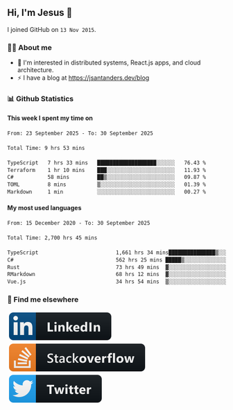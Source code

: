 ## Hi, I'm Jesus 👋

I joined GitHub on `13 Nov 2015`.

<!-- Talking about you -->

### 👨‍💻 About me

- 👦 I'm interested in distributed systems, React.js apps, and cloud architecture.
- ⚡️ I have a blog at <https://jsantanders.dev/blog>

### 📊 Github Statistics

#### This week I spent my time on

<!--START_SECTION:weekly-->

```txt
From: 23 September 2025 - To: 30 September 2025

Total Time: 9 hrs 53 mins

TypeScript   7 hrs 33 mins   ███████████████████░░░░░░   76.43 %
Terraform    1 hr 10 mins    ███░░░░░░░░░░░░░░░░░░░░░░   11.93 %
C#           58 mins         ██▒░░░░░░░░░░░░░░░░░░░░░░   09.87 %
TOML         8 mins          ▒░░░░░░░░░░░░░░░░░░░░░░░░   01.39 %
Markdown     1 min           ░░░░░░░░░░░░░░░░░░░░░░░░░   00.27 %
```

<!--END_SECTION:weekly-->

#### My most used languages

<!--START_SECTION:alltime-->

```txt
From: 15 December 2020 - To: 30 September 2025

Total Time: 2,700 hrs 45 mins

TypeScript                         1,661 hrs 34 mins███████████████▒░░░░░░░░░   61.52 %
C#                                 562 hrs 25 mins █████▒░░░░░░░░░░░░░░░░░░░   20.82 %
Rust                               73 hrs 49 mins  ▓░░░░░░░░░░░░░░░░░░░░░░░░   02.73 %
RMarkdown                          68 hrs 12 mins  ▓░░░░░░░░░░░░░░░░░░░░░░░░   02.53 %
Vue.js                             34 hrs 54 mins  ▒░░░░░░░░░░░░░░░░░░░░░░░░   01.29 %
```

<!--END_SECTION:alltime-->

### 📢 Find me elsewhere

<p>
  <a target="_blank" href="https://linkedin.com/in/jsantanders">
    <img src="https://github.com/jsantanders/jsantanders/blob/master/img/linkedin.svg" alt="LinkedIn" style="vertical-align:top; margin:4px">
  </a>
  
  <a target="_blank" href="https://stackoverflow.com/users/7318331/jesus-santander">
    <img src="https://github.com/jsantanders/jsantanders/blob/master/img/stackoverflow.svg" alt="StackOverflow" style="vertical-align:top; margin:4px">
  </a>
  
  <a target="_blank" href="http://twitter.com/jsantanders">
    <img src="https://github.com/jsantanders/jsantanders/blob/master/img/twitter.svg" alt="Twitter" style="vertical-align:top; margin:4px">
  </a>
</p>
